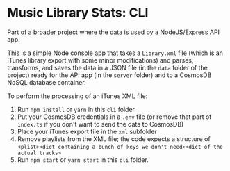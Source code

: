 # Music Library Stats: CLI

Part of a broader project where the data is used by a NodeJS/Express API app.

This is a simple Node console app that takes a `Library.xml` file (which is an iTunes library export with some minor modifications) and parses, transforms, and saves the data in a JSON file (in the `data` folder of the project) ready for the API app (in the `server` folder) and to a CosmosDB NoSQL database container.

To perform the processing of an iTunes XML file:
1. Run `npm install` or `yarn` in this `cli` folder
2. Put your CosmosDB credentials in a `.env` file (or remove that part of `index.ts` if you don't want to send the data to CosmosDB)
3. Place your iTunes export file in the `xml` subfolder
4. Remove playlists from the XML file; the code expects a structure of 
`<plist><dict containing a bunch of keys we don't need><dict of the actual tracks>`
4. Run `npm start` or `yarn start` in this `cli` folder.
